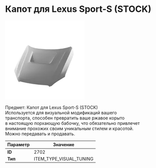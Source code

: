 # Капот для Lexus Sport-S (STOCK)

![Item Image](../img/2702.webp?raw=true)

Предмет: Капот для Lexus Sport-S (STOCK)<br>Используется для визуальной модификаций вашего<br>транспорта, способен превратить ваше ржавое корыто<br>в настоящую порхающую бабочку, что обязательно привлечет<br>внимание прохожих своим уникальным стилем и красотой.<br>Можно передавать и продавать.


| Параметр | Значение |
|----------|----------|
| **ID** | 2702 |
| **Тип** | ITEM_TYPE_VISUAL_TUNING |

